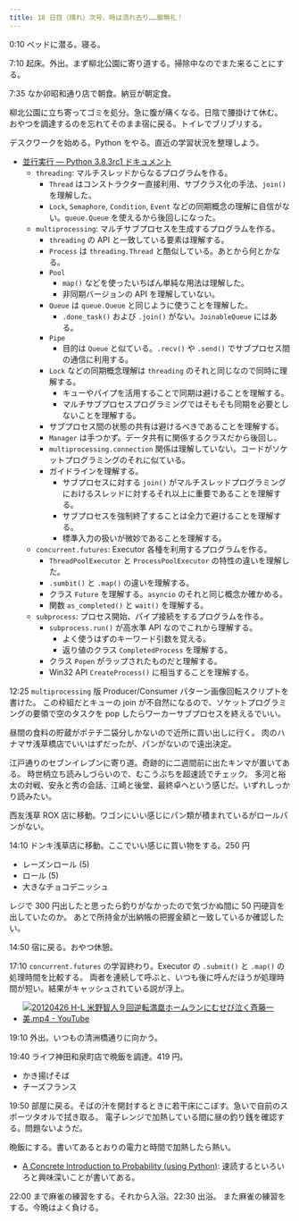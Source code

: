 ```yaml
---
title: 18 日目（晴れ）次号、時は流れ去り……御無礼！
---
```


0:10 ベッドに潜る。寝る。

7:10 起床。外出。まず柳北公園に寄り道する。掃除中なのでまた来ることにする。

7:35 なか卯昭和通り店で朝食。納豆が朝定食。

柳北公園に立ち寄ってゴミを処分。急に腹が痛くなる。日陰で腰掛けて休む。
おやつを調達するのを忘れてそのまま宿に戻る。トイレでブリブリする。

デスクワークを始める。Python をやる。直近の学習状況を整理しよう。

* [並行実行 — Python 3.8.3rc1 ドキュメント](https://docs.python.org/ja/3/library/concurrency.html)
  * `threading`: マルチスレッドからなるプログラムを作る。
    * `Thread` はコンストラクター直接利用、サブクラス化の手法、`join()` を理解した。
    * `Lock`, `Semaphore`, `Condition`, `Event` などの同期概念の理解に自信がない。`queue.Queue` を使えるから後回しになった。
  * `multiprocessing`: マルチサブプロセスを生成するプログラムを作る。
    * `threading` の API と一致している要素は理解する。
    * `Process` は `threading.Thread` と酷似している。あとから何とかなる。
    * `Pool`
      * `map()` などを使ったいちばん単純な用法は理解した。
      * 非同期バージョンの API を理解していない。
    * `Queue` は `queue.Queue` と同じように使うことを理解した。
      * `.done_task()` および `.join()` がない。`JoinableQueue` にはある。
    * `Pipe`
      * 目的は `Queue` と似ている。`.recv()` や `.send()` でサブプロセス間の通信に利用する。
    * `Lock` などの同期概念理解は `threading` のそれと同じなので同時に理解する。
      * キューやパイプを活用することで同期は避けることを理解する。
      * マルチサブプロセスプログラミングではそもそも同期を必要としないことを理解する。
    * サブプロセス間の状態の共有は避けるべきであることを理解する。
    * `Manager` は手つかず。データ共有に関係するクラスだから後回し。
    * `multiprocessing.connection` 関係は理解していない。コードがソケットプログラミングのそれに似ている。
    * ガイドラインを理解する。
      * サブプロセスに対する `join()` がマルチスレッドプログラミングにおけるスレッドに対するそれ以上に重要であることを理解する。
      * サブプロセスを強制終了することは全力で避けることを理解する。
      * 標準入力の扱いが微妙であることを理解する。
  * `concurrent.futures`: Executor 各種を利用するプログラムを作る。
    * `ThreadPoolExecutor` と `ProcessPoolExecutor` の特性の違いを理解した。
    * `.sumbit()` と `.map()` の違いを理解する。
    * クラス `Future` を理解する。`asyncio` のそれと同じ概念か確かめる。
    * 関数 `as_completed()` と `wait()` を理解する。
  * `subprocess`: プロセス開始、パイプ接続をするプログラムを作る。
    * `subprocess.run()` が高水準 API なのでこれから理解する。
      * よく使うはずのキーワード引数を覚える。
      * 返り値のクラス `CompletedProcess` を理解する。
    * クラス `Popen` がラップされたものだと理解する。
    * Win32 API `CreateProcess()` に相当することを理解する。

12:25 `multiprocessing` 版 Producer/Consumer パターン画像回転スクリプトを書けた。
この枠組だとキューの join が不自然になるので、ソケットプログラミングの要領で空のタスクを
pop したらワーカーサブプロセスを終えるでいい。

昼間の食料の貯蔵がポテチ二袋分しかないので近所に買い出しに行く。
肉のハナマサ浅草橋店でいいはずだったが、パンがないので遠出決定。

江戸通りのセブンイレブンに寄り道。奇跡的に二週間前に出たキンマが置いてある。
時世柄立ち読みしづらいので、むこうぶちを超速読でチェック。
多河と裕太の対戦、安永と秀の会話、江崎と後堂、最終卓へという感じだ。いずれしっかり読みたい。

西友浅草 ROX 店に移動。ワゴンにいい感じにパン類が積まれているがロールパンがない。

14:10 ドンキ浅草店に移動。ここでいい感じに買い物をする。250 円

* レーズンロール (5)
* ロール (5)
* 大きなチョコデニッシュ

レジで 300 円出したと思ったら釣りがなかったので気づかぬ間に 50 円硬貨を出していたのか。
あとで所持金が出納帳の把握金額と一致しているか確認したい。

14:50 宿に戻る。おやつ休憩。

17:10 `concurrent.futures` の学習終わり。Executor の `.submit()` と `.map()` の処理時間を比較する。
両者を連続して呼ぶと、いつも後に呼んだほうが処理時間が短い。結果がキャッシュされている説が浮上。

* [![20120426 H-L 米野智人９回逆転満塁ホームランにむせび泣く斉藤一美.mp4 - YouTube](http://img.youtube.com/vi/PvOsSFCHsZk/0.jpg)](https://www.youtube.com/watch?v=PvOsSFCHsZk)

19:10 外出。いつもの清洲橋通りに向かう。

19:40 ライフ神田和泉町店で晩飯を調達。419 円。

* かき揚げそば
* チーズフランス

19:50 部屋に戻る。そばの汁を開封するときに若干床にこぼす。急いで自前のスポーツタオルで拭き取る。
電子レンジで加熱している間に昼の釣り銭を確認する。問題ないようだ。

晩飯にする。書いてあるとおりの電力と時間で加熱したら熱い。

* [A Concrete Introduction to Probability (using Python)](https://nbviewer.jupyter.org/url/norvig.com/ipython/Probability.ipynb):
  速読するといろいろと興味深いことが書いてある。

22:00 まで麻雀の練習をする。それから入浴。22:30 出浴。
また麻雀の練習をする。今晩はよく負ける。
